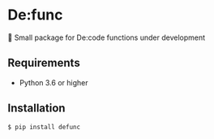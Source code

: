 # De:func
:construction: Small package for De:code functions under development

## Requirements

- Python 3.6 or higher

## Installation

```
$ pip install defunc
```
